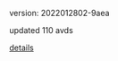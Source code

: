 version: 2022012802-9aea

updated 110 avds

[details](https://github.com/0x74f917491bfa7ebfa379/ali_avd_db/blob/master/change_log/2022/01/28/02/9aea.txt)